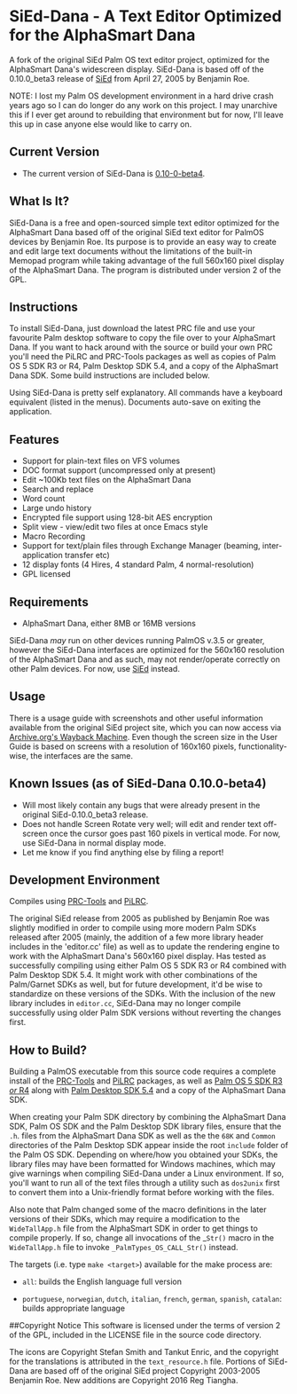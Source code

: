 # SiEd-Dana - A Text Editor Optimized for the AlphaSmart Dana
A fork of the original SiEd Palm OS text editor project, optimized for the AlphaSmart Dana's widescreen display. SiEd-Dana is based off of the 0.10.0_beta3 release of [SiEd](https://github.com/rtiangha/SiEd) from April 27, 2005 by Benjamin Roe.

NOTE:  I lost my Palm OS development environment in a hard drive crash years ago so I can do longer do any work on this project. I may unarchive this if I ever get around to rebuilding that environment but for now, I'll leave this up in case anyone else would like to carry on.

## Current Version
* The current version of SiEd-Dana is [0.10-0-beta4](https://github.com/rtiangha/SiEd-Dana/releases/tag/v0.10.0-beta4).

## What Is It?
SiEd-Dana is a free and open-sourced simple text editor optimized for the AlphaSmart Dana based off of the original SiEd text editor for PalmOS devices by Benjamin Roe. Its purpose is to provide an easy way to create and edit large text documents without the limitations of the built-in Memopad program while taking advantage of the full 560x160 pixel display of the AlphaSmart Dana. The program is distributed under version 2 of the GPL.

## Instructions
To install SiEd-Dana, just download the latest PRC file and use your favourite Palm desktop software to copy the file over to your AlphaSmart Dana. If you want to hack around with the source or build your own PRC you'll need the PiLRC and PRC-Tools packages as well as copies of Palm OS 5 SDK R3 or R4, Palm Desktop SDK 5.4, and a copy of the AlphaSmart Dana SDK. Some build instructions are included below.

Using SiEd-Dana is pretty self explanatory. All commands have a keyboard equivalent (listed in the menus). Documents auto-save on exiting the application.

## Features

* Support for plain-text files on VFS volumes
* DOC format support (uncompressed only at present)
* Edit ~100Kb text files on the AlphaSmart Dana
* Search and replace
* Word count
* Large undo history
* Encrypted file support using 128-bit AES encryption
* Split view - view/edit two files at once Emacs style
* Macro Recording
* Support for text/plain files through Exchange Manager (beaming, inter-application transfer etc)
* 12 display fonts (4 Hires, 4 standard Palm, 4 normal-resolution)
* GPL licensed

## Requirements
* AlphaSmart Dana, either 8MB or 16MB versions

SiEd-Dana *may* run on other devices running PalmOS v.3.5 or greater, however the SiEd-Dana interfaces are optimized for the 560x160 resolution of the AlphaSmart Dana and as such, may not render/operate correctly on other Palm devices. For now, use [SiEd](https://github.com/rtiangha/SiEd) instead.

## Usage
There is a usage guide with screenshots and other useful information available from the original SiEd project site, which you can now access via [Archive.org's Wayback Machine](https://web.archive.org/web/20070130170506/http://benroe.com/sied/user.php). Even though the screen size in the User Guide is based on screens with a resolution of 160x160 pixels, functionality-wise, the interfaces are the same.

## Known Issues (as of SiEd-Dana 0.10.0-beta4)
* Will most likely contain any bugs that were already present in the original SiEd-0.10.0_beta3 release.
* Does not handle Screen Rotate very well; will edit and render text off-screen once the cursor goes past 160 pixels in vertical mode. For now, use SiEd-Dana in normal display mode.
* Let me know if you find anything else by filing a report! 

## Development Environment
Compiles using [PRC-Tools](http://prc-tools.sourceforge.net/) and [PiLRC](http://pilrc.sourceforge.net/).

The original SiEd release from 2005 as published by Benjamin Roe was slightly modified in order to compile using more modern Palm SDKs released after 2005 (mainly, the addition of a few more library header includes in the 'editor.cc' file) as well as to update the rendering engine to work with the AlphaSmart Dana's 560x160 pixel display. Has tested as successfully compiling using either Palm OS 5 SDK R3 or R4 combined with Palm Desktop SDK 5.4. It might work with other combinations of the Palm/Garnet SDKs as well, but for future development, it'd be wise to standardize on these versions of the SDKs. With the inclusion of the new library includes in `editor.cc`, SiEd-Dana may no longer compile successfully using older Palm SDK versions without reverting the changes first.

## How to Build?

Building a PalmOS executable from this source code requires a complete install of the [PRC-Tools](http://prc-tools.sourceforge.net/) and [PiLRC](http://pilrc.sourceforge.net/) packages, as well as [Palm OS 5 SDK R3 *or* R4](https://web.archive.org/web/20150101205837/http://cdn.xenu.tk/pub/palm-archive/pub/programming/sdk/5.0/) along with [Palm Desktop SDK 5.4](https://web.archive.org/web/20150615082823/http://pdaexpert.net/downloads/palm-os/sdk-v54-para-produtos-palm-com-palm-os/) and a copy of the AlphaSmart Dana SDK.

When creating your Palm SDK directory by combining the AlphaSmart Dana SDK, Palm OS SDK and the Palm Desktop SDK library files, ensure that the `.h`. files from the AlphaSmart Dana SDK as well as the the `68K` and `Common` directories of the Palm Desktop SDK appear inside the root `include` folder of the Palm OS SDK. Depending on where/how you obtained your SDKs, the library files may have been formatted for Windows machines, which may give warnings when compiling SiEd-Dana under a Linux environment. If so, you'll want to run all of the text files through a utility such as `dos2unix` first to convert them into a Unix-friendly format before working with the files.

Also note that Palm changed some of the macro definitions in the later versions of their SDKs, which may require a modification to the `WideTallApp.h` file from the AlphaSmart SDK in order to get things to compile properly. If so, change all invocations of the _`Str()` macro in the `WideTallApp.h` file to invoke `_PalmTypes_OS_CALL_Str()` instead.

The targets (i.e. type `make <target>`) available for the make process are:

* `all`: builds the English language full version

* `portuguese`, `norwegian`, `dutch`, `italian`, `french`, `german`, `spanish`, `catalan`: builds appropriate language

##Copyright Notice
This software is licensed under the terms of version 2 of the GPL, included in the LICENSE file in the source code directory.

The icons are Copyright Stefan Smith and Tankut Enric, and the copyright for the translations is attributed in the `text_resource.h` file. Portions of SiEd-Dana are based off of the original SiEd project Copyright 2003-2005 Benjamin Roe. New additions are Copyright 2016 Reg Tiangha.

